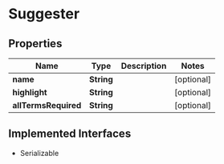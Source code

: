 

# Suggester


## Properties

| Name | Type | Description | Notes |
|------------ | ------------- | ------------- | -------------|
|**name** | **String** |  |  [optional] |
|**highlight** | **String** |  |  [optional] |
|**allTermsRequired** | **String** |  |  [optional] |


## Implemented Interfaces

* Serializable


